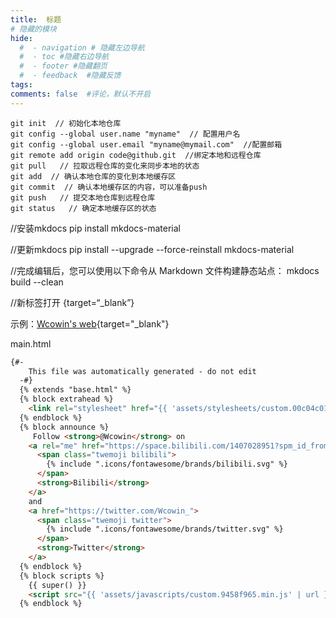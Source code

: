 ```yaml
---
title:  标题
# 隐藏的模块
hide:
  #  - navigation # 隐藏左边导航
  #  - toc #隐藏右边导航
  #  - footer #隐藏翻页
  #  - feedback  #隐藏反馈
tags:
comments: false  #评论，默认不开启
---
```


```git
git init  // 初始化本地仓库
git config --global user.name "myname"  // 配置用户名
git config --global user.email "myname@mymail.com"  //配置邮箱
git remote add origin code@github.git  //绑定本地和远程仓库 
git pull   // 拉取远程仓库的变化来同步本地的状态
git add  // 确认本地仓库的变化到本地缓存区
git commit  // 确认本地缓存区的内容，可以准备push
git push   // 提交本地仓库到远程仓库
git status   // 确定本地缓存区的状态
```  


//安装mkdocs
pip install mkdocs-material

//更新mkdocs
pip install --upgrade --force-reinstall mkdocs-material

//完成编辑后，您可以使用以下命令从 Markdown 文件构建静态站点：
mkdocs build --clean


//新标签打开
{target=“_blank”}

示例：[Wcowin's web](https://wcowin.work/){target="_blank"}



main.html

```html
{#-
    This file was automatically generated - do not edit
  -#}
  {% extends "base.html" %}
  {% block extrahead %}
    <link rel="stylesheet" href="{{ 'assets/stylesheets/custom.00c04c01.min.css' | url }}">
  {% endblock %}
  {% block announce %}
     Follow <strong>@Wcowin</strong> on
    <a rel="me" href="https://space.bilibili.com/1407028951?spm_id_from=333.1007.0.0">
      <span class="twemoji bilibili">
        {% include ".icons/fontawesome/brands/bilibili.svg" %}
      </span>
      <strong>Bilibili</strong>
    </a>
    and
    <a href="https://twitter.com/Wcowin_">
      <span class="twemoji twitter">
        {% include ".icons/fontawesome/brands/twitter.svg" %}
      </span>
      <strong>Twitter</strong>
    </a>
  {% endblock %}
  {% block scripts %}
    {{ super() }}
    <script src="{{ 'assets/javascripts/custom.9458f965.min.js' | url }}"></script>
  {% endblock %}
```